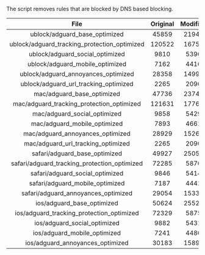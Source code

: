 The script removes rules that are blocked by DNS based blocking.


| File | Original | Modified |
|:----:|:-----:|:-----:|
| ublock/adguard_base_optimized | 45859 | 21945 |
| ublock/adguard_tracking_protection_optimized | 120522 | 16756 |
| ublock/adguard_social_optimized | 9810 | 5390 |
| ublock/adguard_mobile_optimized | 7162 | 4416 |
| ublock/adguard_annoyances_optimized | 28358 | 14994 |
| ublock/adguard_url_tracking_optimized | 2265 | 2090 |
| mac/adguard_base_optimized | 47736 | 23740 |
| mac/adguard_tracking_protection_optimized | 121631 | 17768 |
| mac/adguard_social_optimized | 9858 | 5429 |
| mac/adguard_mobile_optimized | 7893 | 4661 |
| mac/adguard_annoyances_optimized | 28929 | 15265 |
| mac/adguard_url_tracking_optimized | 2265 | 2090 |
| safari/adguard_base_optimized | 49927 | 25058 |
| safari/adguard_tracking_protection_optimized | 72285 | 5870 |
| safari/adguard_social_optimized | 9846 | 5414 |
| safari/adguard_mobile_optimized | 7187 | 4441 |
| safari/adguard_annoyances_optimized | 29054 | 15339 |
| ios/adguard_base_optimized | 50624 | 25522 |
| ios/adguard_tracking_protection_optimized | 72329 | 5875 |
| ios/adguard_social_optimized | 9882 | 5431 |
| ios/adguard_mobile_optimized | 7241 | 4480 |
| ios/adguard_annoyances_optimized | 30183 | 15899 |